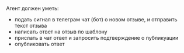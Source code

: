 
Агент должен уметь: 
- подать сигнал в телеграм чат (бот) о новом отзыве, и отправить текст отзыва
- написать ответ на отзыв по шаблону
- прислать в чат ответ и запросить подтверждение о публикуации
- опубликовать ответ